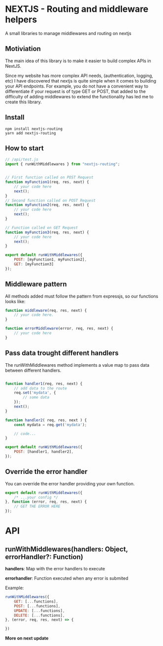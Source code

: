 # NEXTJS - Routing and middleware helpers

A small libraries to manage middlewares and routing on nextjs

## Motiviation

The main idea of this library is to make it easier to build complex APIs in NextJS. 

Since my website has more complex API needs, (authentication, logging, etc) I have discovered that nextjs
is quite simple when it comes to building your API endpoints. For example, you do not have a convenient way to differentiate
if your request is of type GET or POST, that added to the difficulty of adding middlewares to extend the functionality has led me to create this library.


## Install

```
npm install nextjs-routing
yarn add nextjs-routing
```

## How to start

```javascript
// /api/test.js
import { runWithMiddlewares } from "nextjs-routing";


// First function called on POST Request
function myFunction1(req, res, next) {
    // your code here
    next();
}
// Second function called on POST Request
function myFunction2(req, res, next) {
    // your code here
    next();
}

// Function called on GET Request
function myFunction3(req, res, next) {
    // your code here
    next();
}

export default runWithMiddlewares({
    POST: [myFunction1, myFunction2],
    GET: [myFunction3]
});
```

## Middleware pattern

All methods added must follow the pattern from expressjs, so our functions looks like:


```javascript
function middleware(req, res, next) {
    // your code here.
}

function errorMiddleware(error, req, res, next) {
    // your code here
}
```


## Pass data trought different handlers

The runWithMiddlewares method implements a value map to pass data between different handlers.

```javascript

function handler1(req, res, next) {
    // add data to the route
    req.set('mydata', {
        // some data
    });
    next();
}

function handler2( req, res, next ) {
    const mydata = req.get('mydata');

    // code...
}

export default runWithMiddlewares({
    POST: [handler1, handler2],
});

```



## Override the error handler

You can override the error handler providing your own function.

```javascript
export default runWithMiddlewares({
    /* ...your config */
}, function (error, req, res, next) {
    // GET THE ERROR HERE
});
```


# API

## runWithMiddlewares(handlers: Object, errorHandler?: Function)

**handlers**: Map with the error handlers to execute

**errorhandler**: Function executed when any error is submited

Example:

```javascript
runWithMiddlewares({
    GET: [...functions],
    POST: [...functions],
    UPDATE: [...functions],
    DELETE: [...functions],
}, (error, req, res, next) => {

})
```



**More on next update**


